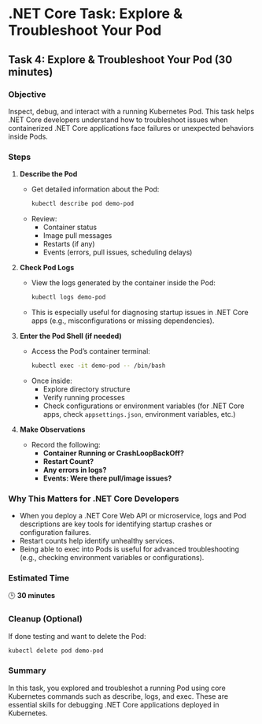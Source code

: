 # .NET Core Task: Explore & Troubleshoot Your Pod

## Task 4: Explore & Troubleshoot Your Pod (30 minutes)

### Objective
Inspect, debug, and interact with a running Kubernetes Pod. This task helps .NET Core developers understand how to troubleshoot issues when containerized .NET Core applications face failures or unexpected behaviors inside Pods.

### Steps

1. **Describe the Pod**
   - Get detailed information about the Pod:
     ```bash
     kubectl describe pod demo-pod
     ```
   - Review:
     - Container status
     - Image pull messages
     - Restarts (if any)
     - Events (errors, pull issues, scheduling delays)

2. **Check Pod Logs**
   - View the logs generated by the container inside the Pod:
     ```bash
     kubectl logs demo-pod
     ```
   - This is especially useful for diagnosing startup issues in .NET Core apps (e.g., misconfigurations or missing dependencies).

3. **Enter the Pod Shell (if needed)**
   - Access the Pod’s container terminal:
     ```bash
     kubectl exec -it demo-pod -- /bin/bash
     ```
   - Once inside:
     - Explore directory structure
     - Verify running processes
     - Check configurations or environment variables (for .NET Core apps, check `appsettings.json`, environment variables, etc.)

4. **Make Observations**
   - Record the following:
     - **Container Running or CrashLoopBackOff?**  
     - **Restart Count?**  
     - **Any errors in logs?**  
     - **Events: Were there pull/image issues?**

### Why This Matters for .NET Core Developers
- When you deploy a .NET Core Web API or microservice, logs and Pod descriptions are key tools for identifying startup crashes or configuration failures.
- Restart counts help identify unhealthy services.
- Being able to exec into Pods is useful for advanced troubleshooting (e.g., checking environment variables or configurations).

### Estimated Time
🕒 **30 minutes**

### Cleanup (Optional)
If done testing and want to delete the Pod:
```bash
kubectl delete pod demo-pod
```

### Summary
In this task, you explored and troubleshot a running Pod using core Kubernetes commands such as describe, logs, and exec. These are essential skills for debugging .NET Core applications deployed in Kubernetes.
